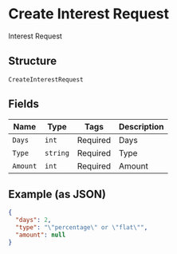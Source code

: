 
# Create Interest Request

Interest Request

## Structure

`CreateInterestRequest`

## Fields

| Name | Type | Tags | Description |
|  --- | --- | --- | --- |
| `Days` | `int` | Required | Days |
| `Type` | `string` | Required | Type |
| `Amount` | `int` | Required | Amount |

## Example (as JSON)

```json
{
  "days": 2,
  "type": "\"percentage\" or \"flat\"",
  "amount": null
}
```

